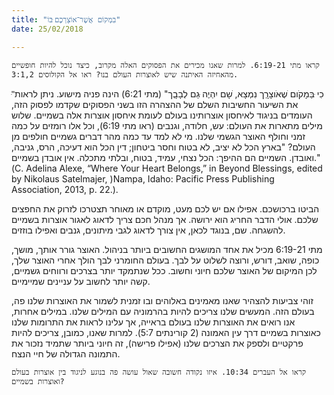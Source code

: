 ```yaml
---
title: "בִמְקוֹם אֲׁשֶר־אוֹצַרְכֶם ּבוֹ"
date: 25/02/2018

---
```


`קראו מתי 6:19-21. למרות שאנו מכירים את הפסוקים האלה מקרוב, כיצד נוכל להיות חופשיים מהאחיזה האיתנה שיש לאוצרות העולם בנו? ראו אל הקולוסים 3:1,2.`

"ּכִי ּבַּמָקֹום ׁשֶאֹוצָרְָך נִמְצָא, ׁשָם יִהְיֶה ּגַם לְבָבְָך" (מתי 6:21) הינה פניה מישוע. ניתן לראות את השיעור החשיבות השלם של ההצהרה הזו בשני הפסוקים שקדמו לפסוק הזה, העומדים בניגוד לאיחסון  אוצרותינו בעולם לעומת איחסון אוצרות אלה בשמיים. שלוש מילים מתארות את העולם: עש, חלודה, וגנבים (ראו מתי 6:19), וכל אלו רומזים על כמה זמני וחולף האוצר הגשמי שלנו. מי לא למד עד כמה מהר דברים גשמיים חולפים מן העולם? "בארץ הכל לא יציב, לא בטוח וחסר ביטחון; דין הכל הוא דעיכה, הרס, גניבה, ואובדן.  השמיים הם ההיפך: הכל נצחי, עמיד, בטוח, ובלתי מתכלה. אין אובדן בשמיים." (C. Adelina Alexe, “Where Your Heart Belongs,” in Beyond Blessings, edited by Nikolaus Satelmajer, )Nampa, Idaho: Pacific Press Publishing Association, 2013, p. 22.).

הביטו ברכושכם. אפילו אם יש לכם מעט, מוקדם או מאוחר תצטרכו לזרוק את החפצים שלכם. אולי הדבר החריג הוא ירושה. אך מנהל חכם צריך לדאוג לאגור אוצרות בשמיים להשגחה. שם, בנוגד לכאן, אין צורך לדאוג לגבי מיתונים, גנבים ואפילו בוזזים. 

מתי 6:19-21 מכיל את אחד המושגים החשובים ביותר בניהול. האוצר גורר  אותך, מושך, כופה, שואב, דורש, ורוצה לשלוט על לבך. בעולם החומרני לבך הולך אחרי האוצר שלך, לכן המיקום של האוצר שלכם חיוני וחשוב. ככל שנתמקד יותר בצרכים ורווחים גשמיים, קשה יותר לחשוב על עניינים שמיימיים. 

זוהי צביעות להצהיר שאנו מאמינים באלוהים ובו זמנית לשמור את האוצרות שלנו פה, בעולם הזה. המעשים שלנו צריכים להיות בהרמוניה עם המילים שלנו. במילים אחרות, אנו רואים את האוצרות שלנו בעולם בראייה, אך עלינו לראות את התרומות שלנו כאוצרות בשמיים דרך עין האמונה (2 קורינתים 5:7). למרות שאנו, כמובן, צריכים להיות פרקטיים ולספק את הצרכים שלנו (אפילו פרישה), זה חיוני ביותר שתמיד נזכור את התמונה הגדולה של חיי הנצח. 

`קראו אל העברים 10:34. איזו נקודה חשובה שאול עושה פה בנוגע לניגוד בין אוצרות בעולם ואוצרות בשמיים?`